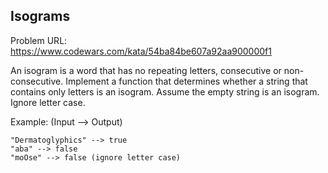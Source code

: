 ## Isograms

Problem URL: https://www.codewars.com/kata/54ba84be607a92aa900000f1
 
An isogram is a word that has no repeating letters, consecutive or non-consecutive. Implement a function that determines whether a string that contains only letters is an isogram. Assume the empty string is an isogram. Ignore letter case.

Example: (Input --> Output)

```
"Dermatoglyphics" --> true
"aba" --> false
"moOse" --> false (ignore letter case)
```
